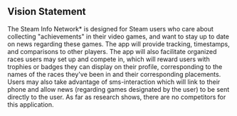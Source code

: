 ## Vision Statement

The Steam Info Network* is designed for Steam users who care about collecting "achievements"
in their video games, and want to stay up to date on news regarding these games. The app
will provide tracking, timestamps, and comparisons to other players. The app will also
facilitate organized races users may set up and compete in, which will reward users with trophies
or badges they can display on their profile, corresponding to the names of the races they've been
in and their corresponding placements. Users may also take advantage of sms-interaction which
will link to their phone and allow news (regarding games designated by the user) to be sent
directly to the user. As far as research shows, there are no competitors for this application.